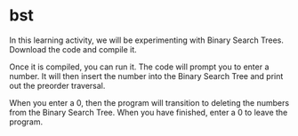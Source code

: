 # bst
In this learning activity, we will be experimenting with Binary Search Trees.  Download the code and compile it.

Once it is compiled, you can run it.  The code will prompt you to enter a number.  It will then insert the number into the Binary Search Tree and print out the preorder traversal.

When you enter a 0, then the program will transition to deleting the numbers from the Binary Search Tree.  When you have finished, enter a 0 to leave the program.
